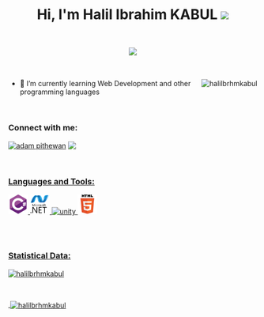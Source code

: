 ## <h1 align="center"> Hi, I'm Halil Ibrahim KABUL <img src="https://media.giphy.com/media/hvRJCLFzcasrR4ia7z/giphy.gif" width="35"></h1>
<br>

<p align="center">
  <a href="https://github.com/CodeWhiteWeb/CodeWhiteWeb"><img src="https://readme-typing-svg.herokuapp.com?color=%2336BCF7&center=true&vCenter=true&lines=Welcome+to+my+Github+page;Web+Dev;Game+Dev"></a>
</p>



<br>

<p><img align="right" src="https://raw.githubusercontent.com/Adam-pw/Adam-pw/main/animation_500_kxa883sd.gif" alt="halilbrhmkabul" /></p>



- 🌱 I’m currently learning Web Development and other programming languages


<br>

<h3 align="left">Connect with me:</h3>
<p align="left">
  <a href="https://www.linkedin.com/in/halilbrhmkabul/" target="blank"><img align="center"
      src="https://raw.githubusercontent.com/rahuldkjain/github-profile-readme-generator/master/src/images/icons/Social/linked-in-alt.svg"
      alt="adam pithewan" height="30" width="40" /></a> <a href="mailto:halil_ibrahim_kabul@hotmail.com"><img align ="center" src="https://img.icons8.com/color/48/null/apple-mail.png"/>

</p>

<br>

<h3 align="left">Languages and Tools:</h3>
<p align="left"> <img src="https://raw.githubusercontent.com/devicons/devicon/master/icons/csharp/csharp-original.svg" alt="csharp" width="40" height="40" style="max-width: 100%;"> <img src="https://raw.githubusercontent.com/devicons/devicon/master/icons/dot-net/dot-net-original-wordmark.svg" alt="dotnet" width="40" height="40" style="max-width: 100%;"> <img src="https://camo.githubusercontent.com/f8f5c4f90fe3c43e5b7858360cf3a4eeffcaa0bdf7352c7c8c4b9c1489bb7f99/68747470733a2f2f7777772e766563746f726c6f676f2e7a6f6e652f6c6f676f732f756e69747933642f756e69747933642d69636f6e2e737667" alt="unity" width="40" height="40" data-canonical-src="https://www.vectorlogo.zone/logos/unity3d/unity3d-icon.svg" style="max-width: 100%;"> <a href="https://www.w3.org/html/" target="_blank" rel="noreferrer"> <img
      src="https://raw.githubusercontent.com/devicons/devicon/master/icons/html5/html5-original-wordmark.svg"
      alt="html5" width="40" height="40" /> </a> <a href="https://www.adobe.com/in/products/illustrator.html"
    target="_blank" rel="noreferrer">
    
</p>

<br>
  <br>
<h3>Statistical Data:</h3>
<p><img align="center"
    src="https://github-readme-stats.vercel.app/api/top-langs?username=halilbrhmkabul&show_icons=true&locale=en&bg_color=0d1117&text_color=ffffff&layout=compact"
    alt="halilbrhmkabul" 
    bg_color=#808080/></p>

<br>

<p>&nbsp;<img align="center" src="https://github-readme-stats.vercel.app/api?username=halilbrhmkabul&show_icons=true&locale=en&bg_color=0d1117&text_color=ffffff&repo=convoychat"
    alt="halilbrhmkabul" /></p>


